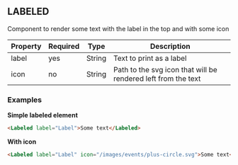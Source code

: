 ## LABELED

Component to render some text with the label in
the top and with some icon

Property | Required | Type | Description
--- | --- | --- | ---
label | yes | String | Text to print as a label
icon | no | String | Path to the svg icon that will be rendered left from the text

### Examples

**Simple labeled element**

```html
<Labeled label="Label">Some text</Labeled>
```

**With icon**

```html
<Labeled label="Label" icon="/images/events/plus-circle.svg">Some text</Labeled>
```
